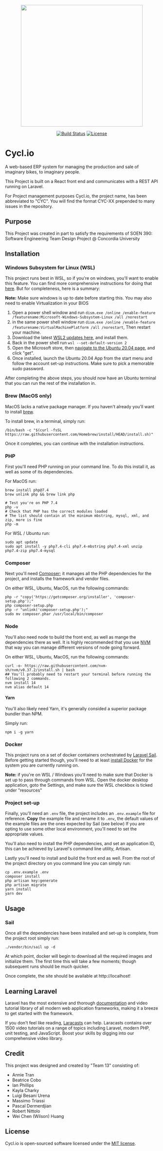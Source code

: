 <p align="center"><a href="https://laravel.com" target="_blank"><img src="https://raw.githubusercontent.com/laravel/art/master/logo-lockup/5%20SVG/2%20CMYK/1%20Full%20Color/laravel-logolockup-cmyk-red.svg" width="400"></a></p>

<p align="center">
<a href="https://github.com/m-triassi/cycl.io/actions"><img src="https://github.com/m-triassi/cycl.io/workflows/Laravel/badge.svg" alt="Build Status"></a>
<a href="https://github.com/m-triassi/cycl.io/blob/main/LICENSE"><img src="https://img.shields.io/packagist/l/laravel/framework" alt="License"></a>
</p>

# Cycl.io
A web-based ERP system for managing the production and sale of imaginary bikes, to imaginary people.

This Project is built on a React front end and communicates with a REST API running on Laravel.

For Project management purposes Cycl.io, the project name, has been abbreviated to "CYC". You will find the format CYC-XX 
prepended to many issues in the repository.

## Purpose
This Project was created in part to satisfy the requirements of SOEN 390: Software Engineering Team Design Project @ 
Concordia University

## Installation

### Windows Subsystem for Linux (WSL)
This project runs best in WSL, so if you're on windows, you'll want to enable this feature. You can find more comprehensive 
instructions for doing that [here](https://docs.microsoft.com/en-us/windows/wsl/install-win10). But for completeness, here is a summary:

**Note:** Make sure windows is up to date before starting this. You may also need to enable Virtualization in your BIOS

1. Open a power shell window and run `dism.exe /online /enable-feature /featurename:Microsoft-Windows-Subsystem-Linux /all /norestart`
2. in the same power shell  window run `dism.exe /online /enable-feature /featurename:VirtualMachinePlatform /all /norestart`, Then restart your machine.
3. Download the latest [WSL2 updates here](https://wslstorestorage.blob.core.windows.net/wslblob/wsl_update_x64.msi), and install them.
4. Back in the power shell run `wsl --set-default-version 2`
5. Open the Microsoft store, then [navigate to the Ubuntu 20.04 page](https://www.microsoft.com/store/apps/9n6svws3rx71), and click "get".
6. Once installed, launch the Ubuntu 20.04 App from the start menu and follow the account set-up instructions. Make sure to pick a memorable sudo password. 

After completing the above steps, you should now have an Ubuntu terminal that you can run the rest of the installation in.

### Brew (MacOS only)
MacOS lacks a native package manager. If you haven't already you'll want to install [brew](https://brew.sh/).

To install brew, in a terminal, simply run:
```shell
/bin/bash -c "$(curl -fsSL https://raw.githubusercontent.com/Homebrew/install/HEAD/install.sh)"
```

Once it completes, you can continue with the installation instructions.

### PHP
First you'll need PHP running on your command line. To do this install it, as well as some of its dependencies.

For MacOS run: 
```shell
brew install php@7.4
brew unlink php && brew link php

# Test you're on PHP 7.4
php -v
# Check that PHP has the correct modules loaded
# The list should contain at the minimum mbstring, mysql, xml, and zip, more is fine
php -m
```

For WSL / Ubuntu run: 
```shell
sudo apt update
sudo apt install -y php7.4-cli php7.4-mbstring php7.4-xml unzip php7.4-zip php7.4-mysql 
```

### Composer
Next you'll need [Composer](https://getcomposer.org/); it manages all the PHP dependencies for the project, and installs the framework and vendor files.

On either WSL, Ubuntu, MacOS, run the following commands:
```shell
php -r "copy('https://getcomposer.org/installer', 'composer-setup.php');"
php composer-setup.php
php -r "unlink('composer-setup.php');"
sudo mv composer.phar /usr/local/bin/composer
```

### Node
You'll also need node to build the front end, as  well as mange the dependencies there as well. It is highly recommended 
that you use [NVM](https://github.com/nvm-sh/nvm) that way you can manage different versions of node going forward.  

On either WSL, Ubuntu, MacOS, run the following commands:
```shell
curl -o- https://raw.githubusercontent.com/nvm-sh/nvm/v0.37.2/install.sh | bash
## You'll probably need to restart your terminal before running the following 2 commands.
nvm install 14
nvm alias default 14
```

#### Yarn 
You'll also likely need Yarn, it's generally consided a superior package bundler than NPM.

Simply run: 
```shell
npm i -g yarn
```

### Docker
This project runs on a set of docker containers orchestrated by [Laravel Sail](https://laravel.com/docs/8.x/sail).
Before getting started though, you'll need to at least [install Docker](https://www.docker.com/get-started)
for the system you are currently running on.

**Note:** if you're on WSL / Windows you'll need to make sure that Docker is set up to pass through commands from WSL.
Open the docker desktop application, goto the Settings, and make sure the WSL checkbox is ticked under "resources"

### Project set-up
Finally, you'll need an `.env` file, the project includes an `.env.example` file for reference. 
**Copy** the example file and rename it to `.env`, the default values of the example files are the ones expected by Sail (see below)
If you are opting to use some other local environment, you'll need to set the appropriate values.

You'll also need to install the PHP dependencies, and set an application ID, this can be achieved by Laravel's command line utility, Artisan.

Lastly you'll need to install and build the front end as well.
From the root of the project directory on you command line you can simply run: 
```shell
cp .env.example .env
composer install
php artisan key:generate
php artisan migrate
yarn install
yarn dev
```

## Usage

### Sail 
Once all the dependencies have been installed and set-up is complete, from the project root simply run:

```shell
./vendor/bin/sail up -d
```

At which point, docker will begin to download all the required images and initialize them. The first time this will take a few moments; 
though subsequent runs should be much quicker. 

Once complete, the site should be available at http://localhost! 

## Learning Laravel

Laravel has the most extensive and thorough [documentation](https://laravel.com/docs) and video tutorial library of all modern web application frameworks, making it a breeze to get started with the framework.

If you don't feel like reading, [Laracasts](https://laracasts.com) can help. Laracasts contains over 1500 video tutorials on a range of topics including Laravel, modern PHP, unit testing, and JavaScript. Boost your skills by digging into our comprehensive video library.

## Credit

This project was designed and created by "Team 13" consisting of:
- Annie Tran
- Beatrice Cobo
- Ian Phillips
- Kayla Charky
- Luigi Besani Urena
- Massimo Triassi
- Pascal Dermerdjian
- Robert Nittolo
- Wei Chen (Wilson) Huang

## License

Cycl.io is open-sourced software licensed under the [MIT license](https://opensource.org/licenses/MIT).
